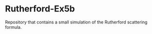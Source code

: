 # Rutherford-Ex5b
Repository that contains a small simulation of the Rutherford scattering formula.
